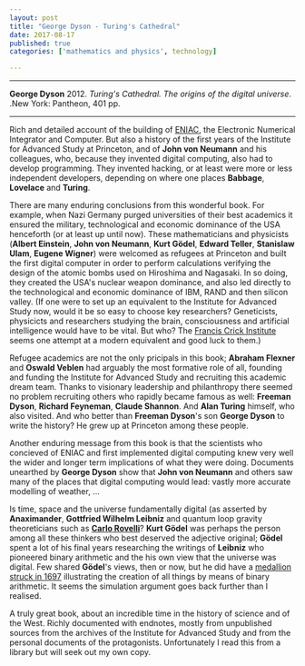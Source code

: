 ```yaml
---
layout: post
title: "George Dyson - Turing's Cathedral"
date: 2017-08-17
published: true
categories: ['mathematics and physics', technology]

---
```



***
<b>George Dyson</b> 2012. _Turing's Cathedral.  The origins of the digital universe_. .New York: Pantheon, 401 pp.

***

<img align="right" src="http://images.penguinrandomhouse.com/cover/9781400075997" alt="">  Rich and detailed account of the building of [ENIAC](http://ethw.org/ENIAC), the Electronic Numerical Integrator and Computer.  But also a history of the first years of the Institute for Advanced Study at Princeton, and of **John von Neumann** and his colleagues, who, because they invented digital computing, also had to develop programming.  They invented hacking, or at least were more or less independent developers, depending on where one places **Babbage**, **Lovelace** and **Turing**.   

There are many enduring conclusions from this wonderful book.  For example, when Nazi Germany purged universities of their best academics it ensured the military, technological and economic dominance of the USA henceforth (or at least up until now).  These mathematicians and physicists (**Albert Einstein**, **John von Neumann**, **Kurt Gödel**, **Edward Teller**, **Stanislaw Ulam**, **Eugene Wigner**) were welcomed as refugees at Princeton and built the first digital computer in order to perform calculations verifying the design of the atomic bombs used on Hiroshima and Nagasaki.  In so doing, they created the USA's nuclear weapon dominance, and also led directly to the technological and economic dominance of IBM, RAND and then silicon valley. (If one were to set up an equivalent to the Institute for Advanced Study now, would it be so easy to choose key researchers?  Geneticists, physicicts and researchers studying the brain, consciousness and artificial intelligence would have to be vital.  But who?  The [Francis Crick Institute](https://www.crick.ac.uk/) seems one attempt at a modern equivalent and good luck to them.)
    
Refugee academics are not the only pricipals in this book; **Abraham Flexner** and **Oswald Veblen** had arguably the most formative role of all, founding and funding the Institute for Advanced Study and recruiting this academic dream team.  Thanks to visionary leadership and philanthropy there seemed no problem recruiting others who rapidly became famous as well: **Freeman Dyson**, **Richard Feyneman**, **Claude Shannon**.  And **Alan Turing** himself, who also visited.  And who better than **Freeman Dyson**'s son **George Dyson** to write the history? He grew up at Princeton among these people.  

 

Another enduring message from this book is that the scientists who concieved of ENIAC and first implemented digital computing knew very well the wider and longer term implications of what they were doing.  Documents unearthed by  **George Dyson** show that  **John von Neumann** and others saw many of the places that digital computing would lead: vastly more accurate modelling of weather, ... 

Is time, space and the universe fundamentally digital (as asserted by **Anaximander**, **Gottfried Wilhelm Leibniz** and quantum loop gravity theoreticians such as [**Carlo Rovelli**](http://timeteam.github.io/mathematics%20and%20physics/2017/07/03/reality-is-not-what-it-seems.html)? **Kurt Gödel** was perhaps the person among all these thinkers who best deserved the adjective original;  **Gödel** spent a lot of his final years researching the writings of **Leibniz** who pioneered binary arithmetic and the his own view that the universe was digital.  Few shared **Gödel**'s views, then or now, but he did have a [medallion struck in 1697](http://edge.org/3rd_culture/edge_dld11/images/leibniz.jpg) illustrating the creation of all things by means of binary arithmetic.  It seems the simulation argument goes back further than I realised.

A truly great book, about an incredible time in the history of science and of the West.  Richly documented with endnotes, mostly from unpublished sources from the archives of the Institute for Advanced Study and from the personal documents of the protagonists.  Unfortunately I read this from a library but will seek out my own copy. 




    

